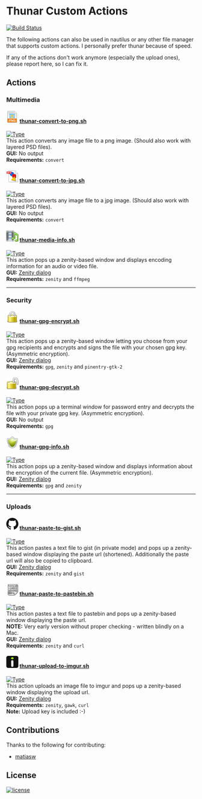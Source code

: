# Thunar Custom Actions

[![Build Status](https://travis-ci.org/cytopia/thunar-custom-actions.svg?branch=master)](https://travis-ci.org/cytopia/thunar-custom-actions)

The following actions can also be used in nautilus or any other file manager that supports custom actions.
I personally prefer thunar because of speed.


If any of the actions don't work anymore (especially the upload ones), please report here, so I can fix it.


## Actions

### Multimedia

#### ![Thunar Convert to PNG](/icons/thunar-convert-to-png.png) [thunar-convert-to-png.sh](thunar-convert-to-png.sh)
[![Type](https://img.shields.io/badge/type-%2Fbin%2Fsh-red.svg)](https://en.wikipedia.org/?title=Bourne_shell)  
This action converts any image file to a png image. (Should also work with layered PSD files).  
**GUI:** No output   
**Requirements:** `convert`

#### ![Thunar Convert to JPG](/icons/thunar-convert-to-jpg.png) [thunar-convert-to-jpg.sh](thunar-convert-to-jpg.sh)
[![Type](https://img.shields.io/badge/type-%2Fbin%2Fsh-red.svg)](https://en.wikipedia.org/?title=Bourne_shell)  
This action converts any image file to a jpg image. (Should also work with layered PSD files).  
**GUI:** No output   
**Requirements:** `convert`

#### ![Thunar Media Info](/icons/thunar-media-info.png) [thunar-media-info.sh](thunar-media-info.sh)
[![Type](https://img.shields.io/badge/type-%2Fbin%2Fsh-red.svg)](https://en.wikipedia.org/?title=Bourne_shell)  
This action pops up a zenity-based window and displays encoding information for an audio or video file.  
**GUI:** [Zenity dialog](https://help.gnome.org/users/zenity/stable/)   
**Requirements:**  `zenity` and `ffmpeg`

---

### Security

#### ![Thunar GPG Encrypt](/icons/thunar-gpg-encrypt.png) [thunar-gpg-encrypt.sh](thunar-gpg-encrypt.sh)
[![Type](https://img.shields.io/badge/type-%2Fbin%2Fsh-red.svg)](https://en.wikipedia.org/?title=Bourne_shell)  
This action pops up a zenity-based window letting you choose from your gpg recipients and encrypts and signs the file with your chosen gpg key. (Asymmetric encryption).  
**GUI:** [Zenity dialog](https://help.gnome.org/users/zenity/stable/)   
**Requirements:**  `gpg`, `zenity` and `pinentry-gtk-2`

#### ![Thunar GPG Decrypt](/icons/thunar-gpg-decrypt.png) [thunar-gpg-decrypt.sh](thunar-gpg-decrypt.sh)
[![Type](https://img.shields.io/badge/type-%2Fbin%2Fsh-red.svg)](https://en.wikipedia.org/?title=Bourne_shell)  
This action pops up a terminal window for password entry and decrypts the file with your private gpg key. (Asymmetric encryption).  
**GUI:** No output   
**Requirements:**  `gpg`

#### ![Thunar GPG Info](/icons/thunar-gpg-info.png) [thunar-gpg-info.sh](thunar-gpg-info.sh)
[![Type](https://img.shields.io/badge/type-%2Fbin%2Fsh-red.svg)](https://en.wikipedia.org/?title=Bourne_shell)  
This action pops up a zenity-based window and displays information about the encryption of the current file. (Asymmetric encryption).  
**GUI:** [Zenity dialog](https://help.gnome.org/users/zenity/stable/)   
**Requirements:**  `gpg` and `zenity`

---

### Uploads

#### ![Thunar Paste to Gist](/icons/thunar-paste-to-gist.png) [thunar-paste-to-gist.sh](thunar-paste-to-gist.sh)
[![Type](https://img.shields.io/badge/type-%2Fbin%2Fsh-red.svg)](https://en.wikipedia.org/?title=Bourne_shell)  
This action pastes a text file to gist (in private mode) and pops up a zenity-based window displaying the paste url (shortened). Additionally the paste url will also be copied to clipboard.  
**GUI:** [Zenity dialog](https://help.gnome.org/users/zenity/stable/)   
**Requirements:** `zenity` and `gist`

#### ![Thunar Paste to Pastebin](/icons/thunar-paste-to-pastebin.png) [thunar-paste-to-pastebin.sh](thunar-paste-to-pastebin.sh)
[![Type](https://img.shields.io/badge/type-%2Fbin%2Fsh-red.svg)](https://en.wikipedia.org/?title=Bourne_shell)  
This action pastes a text file to pastebin and pops up a zenity-based window displaying the paste url.  
**NOTE:** Very early version without proper checking - written blindly on a Mac.  
**GUI:** [Zenity dialog](https://help.gnome.org/users/zenity/stable/)   
**Requirements:** `zenity` and `curl`

#### ![Thunar Upload to Imgur](/icons/thunar-upload-to-imgur.png) [thunar-upload-to-imgur.sh](thunar-upload-to-imgur.sh)
[![Type](https://img.shields.io/badge/type-bash-red.svg)](https://en.wikipedia.org/wiki/Bash)  
This action uploads an image file to imgur and pops up a zenity-based window displaying the upload url.  
**GUI:** [Zenity dialog](https://help.gnome.org/users/zenity/stable/)   
**Requirements:**  `zenity`, `gawk`, `curl`  
**Note:** Upload key is included :-)

## Contributions

Thanks to the following for contributing:

* [matiasw](https://github.com/matiasw)


## License

[![license](https://poser.pugx.org/cytopia/mysqldump-secure/license)](http://opensource.org/licenses/mit)


